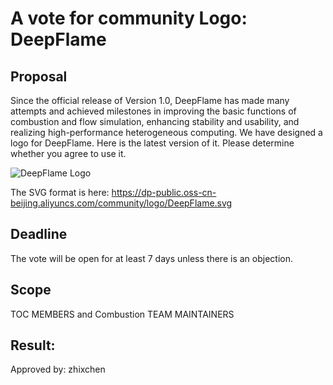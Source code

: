 # A vote for community Logo: DeepFlame
 
## Proposal
Since the official release of Version 1.0, DeepFlame has made many attempts and achieved milestones in improving the basic functions of combustion and flow simulation, enhancing stability and usability, and realizing high-performance heterogeneous computing. We have designed a logo for DeepFlame. Here is the latest version of it. Please determine whether you agree to use it. 

![DeepFlame Logo](https://dp-public.oss-cn-beijing.aliyuncs.com/community/logo/DeepFlame.png)

The SVG format is here: https://dp-public.oss-cn-beijing.aliyuncs.com/community/logo/DeepFlame.svg
  
## Deadline
The vote will be open for at least 7 days unless there is an objection.

## Scope
TOC MEMBERS and Combustion TEAM MAINTAINERS

## Result:

Approved by:
zhixchen
